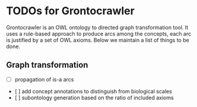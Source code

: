 # TODOs for Grontocrawler

Grontocrawler is an OWL ontology to directed graph transformation tool. It uses
a rule-based approach to produce arcs among the concepts, each arc is justified
by a set of OWL axioms. Below we maintain a list of things to be done.

## Graph transformation

* [ ] propagation of is-a arcs
* [ ] add concept annotations to distinguish from biological scales
* [ ] subontology generation based on the ratio of included axioms
